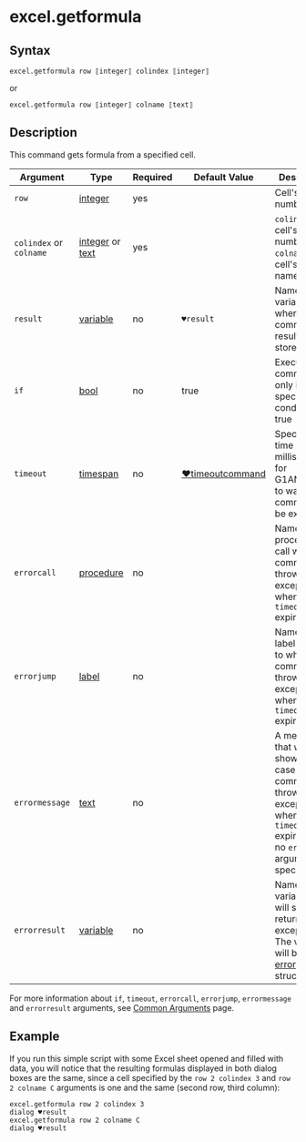 # excel.getformula

## Syntax

```G1ANT
excel.getformula row ⟦integer⟧ colindex ⟦integer⟧
```

or

```G1ANT
excel.getformula row ⟦integer⟧ colname ⟦text⟧
```

## Description

This command gets formula from a specified cell.

| Argument | Type | Required | Default Value | Description |
| -------- | ---- | -------- | ------------- | ----------- |
|`row`| [integer](](https://manual.g1ant.com/link/G1ANT.Language/G1ANT.Language/Structures/IntegerStructure.md)) | yes |  | Cell's row number |
|`colindex` or `colname`| [integer](](https://manual.g1ant.com/link/G1ANT.Language/G1ANT.Language/Structures/IntegerStructure.md))  or [text](](https://manual.g1ant.com/link/G1ANT.Language/G1ANT.Language/Structures/TextStructure.md)) | yes |  | `colindex`: cell's column number; `colname`: cell's column name |
| `result`       | [variable](](https://manual.g1ant.com/link/G1ANT.Language/G1ANT.Language/Structures/VariableStructure.md)) | no       | `♥result`                                                   | Name of a variable where the command's result will be stored |
| `if`           | [bool](](https://manual.g1ant.com/link/G1ANT.Language/G1ANT.Language/Structures/BooleanStructure.md)) | no       | true                                                        | Executes the command only if a specified condition is true   |
| `timeout`      | [timespan](](https://manual.g1ant.com/link/G1ANT.Language/G1ANT.Language/Structures/TimeSpanStructure.md)) | no       | [♥timeoutcommand](](https://manual.g1ant.com/link/G1ANT.Language/G1ANT.Addon.Core/Variables/TimeoutCommandVariable.md)) | Specifies time in milliseconds for G1ANT.Robot to wait for the command to be executed |
| `errorcall`    | [procedure](](https://manual.g1ant.com/link/G1ANT.Language/G1ANT.Language/Structures/ProcedureStructure.md)) | no       |                                                             | Name of a procedure to call when the command throws an exception or when a given `timeout` expires |
| `errorjump`    | [label](](https://manual.g1ant.com/link/G1ANT.Language/G1ANT.Language/Structures/LabelStructure.md)) | no       |                                                             | Name of the label to jump to when the command throws an exception or when a given `timeout` expires |
| `errormessage` | [text](](https://manual.g1ant.com/link/G1ANT.Language/G1ANT.Language/Structures/TextStructure.md)) | no       |                                                             | A message that will be shown in case the command throws an exception or when a given `timeout` expires, and no `errorjump` argument is specified |
| `errorresult`  | [variable](](https://manual.g1ant.com/link/G1ANT.Language/G1ANT.Language/Structures/VariableStructure.md)) | no       |                                                             | Name of a variable that will store the returned exception. The variable will be of [error](](https://manual.g1ant.com/link/G1ANT.Language/G1ANT.Language/Structures/ErrorStructure.md)) structure  |

For more information about `if`, `timeout`, `errorcall`, `errorjump`, `errormessage` and `errorresult` arguments, see [Common Arguments](https://github.com/G1ANT-Robot/G1ANT.Manual/blob/develop/appendices/common-arguments.md) page.

## Example

If you run this simple script with some Excel sheet opened and filled with data, you will notice that the resulting formulas displayed in both dialog boxes are the same, since a cell specified by the `row 2 colindex 3` and `row 2 colname C` arguments is one and the same (second row, third column):

```G1ANT
excel.getformula row 2 colindex 3
dialog ♥result
excel.getformula row 2 colname C
dialog ♥result
```

